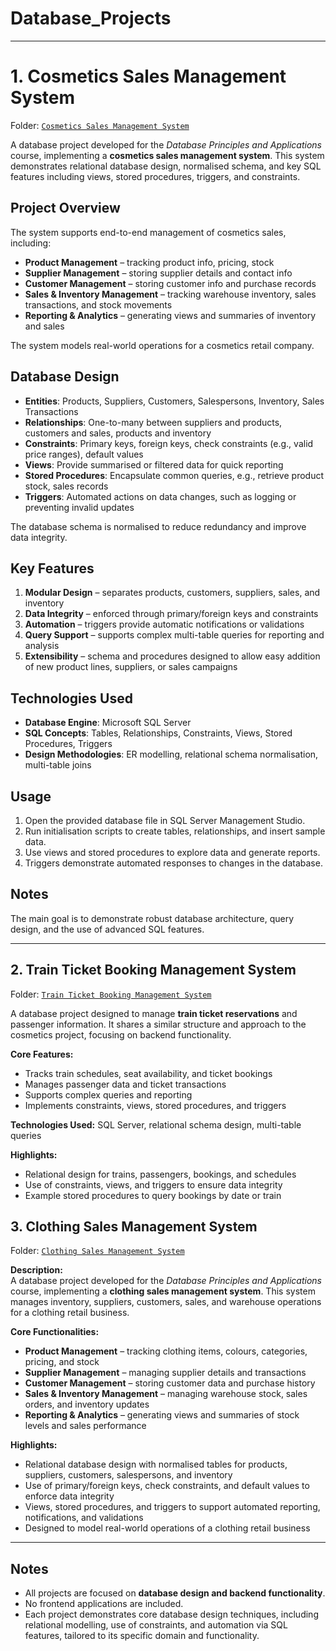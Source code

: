 # Database_Projects


---


# 1. Cosmetics Sales Management System
Folder: [`Cosmetics Sales Management System`](./Cosmetics%20Sales%20Management%20System)

A database project developed for the *Database Principles and Applications* course, implementing a **cosmetics sales management system**. This system demonstrates relational database design, normalised schema, and key SQL features including views, stored procedures, triggers, and constraints.


## Project Overview
The system supports end-to-end management of cosmetics sales, including:

- **Product Management** – tracking product info, pricing, stock  
- **Supplier Management** – storing supplier details and contact info  
- **Customer Management** – storing customer info and purchase records  
- **Sales & Inventory Management** – tracking warehouse inventory, sales transactions, and stock movements  
- **Reporting & Analytics** – generating views and summaries of inventory and sales  

The system models real-world operations for a cosmetics retail company.



## Database Design

- **Entities**: Products, Suppliers, Customers, Salespersons, Inventory, Sales Transactions  
- **Relationships**: One-to-many between suppliers and products, customers and sales, products and inventory  
- **Constraints**: Primary keys, foreign keys, check constraints (e.g., valid price ranges), default values  
- **Views**: Provide summarised or filtered data for quick reporting  
- **Stored Procedures**: Encapsulate common queries, e.g., retrieve product stock, sales records  
- **Triggers**: Automated actions on data changes, such as logging or preventing invalid updates  

The database schema is normalised to reduce redundancy and improve data integrity.


## Key Features

1. **Modular Design** – separates products, customers, suppliers, sales, and inventory  
2. **Data Integrity** – enforced through primary/foreign keys and constraints  
3. **Automation** – triggers provide automatic notifications or validations  
4. **Query Support** – supports complex multi-table queries for reporting and analysis  
5. **Extensibility** – schema and procedures designed to allow easy addition of new product lines, suppliers, or sales campaigns  


## Technologies Used

- **Database Engine**: Microsoft SQL Server  
- **SQL Concepts**: Tables, Relationships, Constraints, Views, Stored Procedures, Triggers  
- **Design Methodologies**: ER modelling, relational schema normalisation, multi-table joins  


## Usage

1. Open the provided database file in SQL Server Management Studio.  
2. Run initialisation scripts to create tables, relationships, and insert sample data.  
3. Use views and stored procedures to explore data and generate reports.  
4. Triggers demonstrate automated responses to changes in the database.  


## Notes
The main goal is to demonstrate robust database architecture, query design, and the use of advanced SQL features.



---
## 2. Train Ticket Booking Management System
Folder: [`Train Ticket Booking Management System`](./Train%20Ticket%20Booking%20Management%20System)

A database project designed to manage **train ticket reservations** and passenger information. It shares a similar structure and approach to the cosmetics project, focusing on backend functionality.

**Core Features:**
- Tracks train schedules, seat availability, and ticket bookings  
- Manages passenger data and ticket transactions  
- Supports complex queries and reporting  
- Implements constraints, views, stored procedures, and triggers  

**Technologies Used:** SQL Server, relational schema design, multi-table queries

**Highlights:**
- Relational design for trains, passengers, bookings, and schedules
- Use of constraints, views, and triggers to ensure data integrity
- Example stored procedures to query bookings by date or train



## 3. Clothing Sales Management System
Folder: [`Clothing Sales Management System`](./Clothing%20Sales%20Management%20System)

**Description:**  
A database project developed for the *Database Principles and Applications* course, implementing a **clothing sales management system**. This system manages inventory, suppliers, customers, sales, and warehouse operations for a clothing retail business.

**Core Functionalities:**
- **Product Management** – tracking clothing items, colours, categories, pricing, and stock  
- **Supplier Management** – managing supplier details and transactions  
- **Customer Management** – storing customer data and purchase history  
- **Sales & Inventory Management** – managing warehouse stock, sales orders, and inventory updates  
- **Reporting & Analytics** – generating views and summaries of stock levels and sales performance  

**Highlights:**
- Relational database design with normalised tables for products, suppliers, customers, salespersons, and inventory  
- Use of primary/foreign keys, check constraints, and default values to enforce data integrity  
- Views, stored procedures, and triggers to support automated reporting, notifications, and validations  
- Designed to model real-world operations of a clothing retail business  


---

## Notes
- All projects are focused on **database design and backend functionality**.  
- No frontend applications are included.  
- Each project demonstrates core database design techniques, including relational modelling, use of constraints, and automation via SQL features, tailored to its specific domain and functionality.
